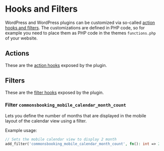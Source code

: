 # Hooks and Filters

WordPress and WordPress plugins can be customized via so-called [action hooks and filters](https://developer.wordpress.org/plugins/hooks/).
The customizations are defined in PHP code, so for example you need to place them as PHP code in the themes `functions.php` of your website. 

## Actions

These are the [action hooks](https://developer.wordpress.org/plugins/hooks/actions/) exposed by the plugin.

## Filters

These are the [filter hooks](https://developer.wordpress.org/plugins/hooks/filters/) exposed by the plugin.

### Filter `commonsbooking_mobile_calendar_month_count`

Lets you define the number of months that are displayed in the mobile layout of the calendar view using a filter.

Example usage:

```php
// Sets the mobile calendar view to display 2 month
add_filter('commonsbooking_mobile_calendar_month_count', fn(): int => 2);
```

